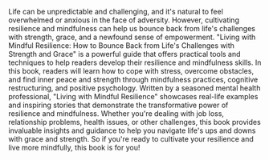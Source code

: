 Life can be unpredictable and challenging, and it's natural to feel overwhelmed or anxious in the face of adversity. However, cultivating resilience and mindfulness can help us bounce back from life's challenges with strength, grace, and a newfound sense of empowerment. "Living with Mindful Resilience: How to Bounce Back from Life's Challenges with Strength and Grace" is a powerful guide that offers practical tools and techniques to help readers develop their resilience and mindfulness skills. In this book, readers will learn how to cope with stress, overcome obstacles, and find inner peace and strength through mindfulness practices, cognitive restructuring, and positive psychology. Written by a seasoned mental health professional, "Living with Mindful Resilience" showcases real-life examples and inspiring stories that demonstrate the transformative power of resilience and mindfulness. Whether you're dealing with job loss, relationship problems, health issues, or other challenges, this book provides invaluable insights and guidance to help you navigate life's ups and downs with grace and strength. So if you're ready to cultivate your resilience and live more mindfully, this book is for you!
